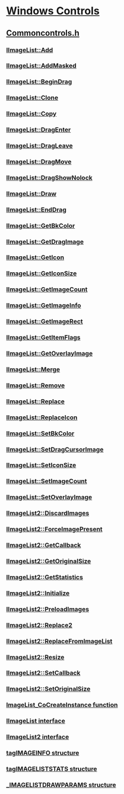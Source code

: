 # [Windows Controls](../_controls/index.md)
## [Commoncontrols.h](index.md)
### [IImageList::Add](../commoncontrols/nf-commoncontrols-iimagelist-add.md)
### [IImageList::AddMasked](../commoncontrols/nf-commoncontrols-iimagelist-addmasked.md)
### [IImageList::BeginDrag](../commoncontrols/nf-commoncontrols-iimagelist-begindrag.md)
### [IImageList::Clone](../commoncontrols/nf-commoncontrols-iimagelist-clone.md)
### [IImageList::Copy](../commoncontrols/nf-commoncontrols-iimagelist-copy.md)
### [IImageList::DragEnter](../commoncontrols/nf-commoncontrols-iimagelist-dragenter.md)
### [IImageList::DragLeave](../commoncontrols/nf-commoncontrols-iimagelist-dragleave.md)
### [IImageList::DragMove](../commoncontrols/nf-commoncontrols-iimagelist-dragmove.md)
### [IImageList::DragShowNolock](../commoncontrols/nf-commoncontrols-iimagelist-dragshownolock.md)
### [IImageList::Draw](../commoncontrols/nf-commoncontrols-iimagelist-draw.md)
### [IImageList::EndDrag](../commoncontrols/nf-commoncontrols-iimagelist-enddrag.md)
### [IImageList::GetBkColor](../commoncontrols/nf-commoncontrols-iimagelist-getbkcolor.md)
### [IImageList::GetDragImage](../commoncontrols/nf-commoncontrols-iimagelist-getdragimage.md)
### [IImageList::GetIcon](../commoncontrols/nf-commoncontrols-iimagelist-geticon.md)
### [IImageList::GetIconSize](../commoncontrols/nf-commoncontrols-iimagelist-geticonsize.md)
### [IImageList::GetImageCount](../commoncontrols/nf-commoncontrols-iimagelist-getimagecount.md)
### [IImageList::GetImageInfo](../commoncontrols/nf-commoncontrols-iimagelist-getimageinfo.md)
### [IImageList::GetImageRect](../commoncontrols/nf-commoncontrols-iimagelist-getimagerect.md)
### [IImageList::GetItemFlags](../commoncontrols/nf-commoncontrols-iimagelist-getitemflags.md)
### [IImageList::GetOverlayImage](../commoncontrols/nf-commoncontrols-iimagelist-getoverlayimage.md)
### [IImageList::Merge](../commoncontrols/nf-commoncontrols-iimagelist-merge.md)
### [IImageList::Remove](../commoncontrols/nf-commoncontrols-iimagelist-remove.md)
### [IImageList::Replace](../commoncontrols/nf-commoncontrols-iimagelist-replace.md)
### [IImageList::ReplaceIcon](../commoncontrols/nf-commoncontrols-iimagelist-replaceicon.md)
### [IImageList::SetBkColor](../commoncontrols/nf-commoncontrols-iimagelist-setbkcolor.md)
### [IImageList::SetDragCursorImage](../commoncontrols/nf-commoncontrols-iimagelist-setdragcursorimage.md)
### [IImageList::SetIconSize](../commoncontrols/nf-commoncontrols-iimagelist-seticonsize.md)
### [IImageList::SetImageCount](../commoncontrols/nf-commoncontrols-iimagelist-setimagecount.md)
### [IImageList::SetOverlayImage](../commoncontrols/nf-commoncontrols-iimagelist-setoverlayimage.md)
### [IImageList2::DiscardImages](../commoncontrols/nf-commoncontrols-iimagelist2-discardimages.md)
### [IImageList2::ForceImagePresent](../commoncontrols/nf-commoncontrols-iimagelist2-forceimagepresent.md)
### [IImageList2::GetCallback](../commoncontrols/nf-commoncontrols-iimagelist2-getcallback.md)
### [IImageList2::GetOriginalSize](../commoncontrols/nf-commoncontrols-iimagelist2-getoriginalsize.md)
### [IImageList2::GetStatistics](../commoncontrols/nf-commoncontrols-iimagelist2-getstatistics.md)
### [IImageList2::Initialize](../commoncontrols/nf-commoncontrols-iimagelist2-initialize.md)
### [IImageList2::PreloadImages](../commoncontrols/nf-commoncontrols-iimagelist2-preloadimages.md)
### [IImageList2::Replace2](../commoncontrols/nf-commoncontrols-iimagelist2-replace2.md)
### [IImageList2::ReplaceFromImageList](../commoncontrols/nf-commoncontrols-iimagelist2-replacefromimagelist.md)
### [IImageList2::Resize](../commoncontrols/nf-commoncontrols-iimagelist2-resize.md)
### [IImageList2::SetCallback](../commoncontrols/nf-commoncontrols-iimagelist2-setcallback.md)
### [IImageList2::SetOriginalSize](../commoncontrols/nf-commoncontrols-iimagelist2-setoriginalsize.md)
### [ImageList_CoCreateInstance function](../commoncontrols/nf-commoncontrols-imagelist_cocreateinstance.md)
### [IImageList interface](../commoncontrols/nn-commoncontrols-iimagelist.md)
### [IImageList2 interface](../commoncontrols/nn-commoncontrols-iimagelist2.md)
### [tagIMAGEINFO structure](../commoncontrols/ns-commoncontrols-tagimageinfo.md)
### [tagIMAGELISTSTATS structure](../commoncontrols/ns-commoncontrols-tagimageliststats.md)
### [_IMAGELISTDRAWPARAMS structure](../commoncontrols/ns-commoncontrols-_imagelistdrawparams.md)
